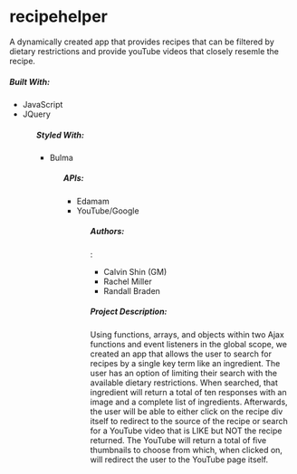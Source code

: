 # recipehelper
A dynamically created app that provides recipes that can be filtered by dietary restrictions and provide youTube videos that closely resemle the recipe.

<h5>Built With:</h5>
<ul>
<li>JavaScript
<li>JQuery
<ul>

<h5>Styled With:</h5>
<ul>
<li>Bulma
<ul>

<h5>APIs:</h5>
<ul>
<li>Edamam
<li>YouTube/Google
<ul>

<h5>Authors:</h5>:
<ul>
    <li>Calvin Shin (GM)
    <li>Rachel Miller
    <li>Randall Braden
</ul>

<h5>Project Description:</h5>
<p>Using functions, arrays, and objects within two Ajax functions and event listeners in the global scope, we created an app that allows the user to search for recipes by a single key term like an ingredient. The user has an option of limiting their search with the available dietary restrictions. When searched, that ingredient will return a total of ten responses with an image and a complete list of ingredients. Afterwards, the user will be able to either click on the recipe div itself to redirect to the source of the recipe or search for a YouTube video that is LIKE but NOT the recipe returned. The YouTube will return a total of five thumbnails to choose from which, when clicked on, will redirect the user to the YouTube page itself. </p>

